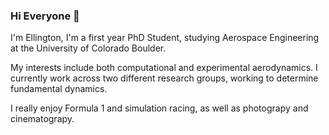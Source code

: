 ### Hi Everyone 👋

I'm Ellington, I'm a first year PhD Student, studying Aerospace Engineering at the University of Colorado Boulder.

My interests include both computational and experimental aerodynamics. I currently work across two different research groups, working to determine fundamental dynamics. 

I really enjoy Formula 1 and simulation racing, as well as photograpy and cinematograpy. 


<!--
**EllingtonS/EllingtonS** is a ✨ _special_ ✨ repository because its `README.md` (this file) appears on your GitHub profile.

Here are some ideas to get you started:

- 🔭 I’m currently working on ...
- 🌱 I’m currently learning ...
- 👯 I’m looking to collaborate on ...
- 🤔 I’m looking for help with ...
- 💬 Ask me about ...
- 📫 How to reach me: ...
- 😄 Pronouns: ...
- ⚡ Fun fact: ...
-->
